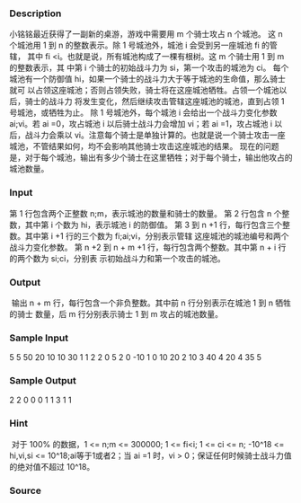 
### Description
小铭铭最近获得了一副新的桌游，游戏中需要用 m 个骑士攻占 n 个城池。
这 n 个城池用 1 到 n 的整数表示。除 1 号城池外，城池 i 会受到另一座城池 fi 的管辖，
其中 fi <i。也就是说，所有城池构成了一棵有根树。这 m 个骑士用 1 到 m 的整数表示，其
中第 i 个骑士的初始战斗力为 si，第一个攻击的城池为 ci。
每个城池有一个防御值 hi，如果一个骑士的战斗力大于等于城池的生命值，那么骑士就可
以占领这座城池；否则占领失败，骑士将在这座城池牺牲。占领一个城池以后，骑士的战斗力
将发生变化，然后继续攻击管辖这座城池的城池，直到占领 1 号城池，或牺牲为止。
除 1 号城池外，每个城池 i 会给出一个战斗力变化参数 ai;vi。若 ai =0，攻占城池 i 以后骑士战斗力会增加 vi；若 ai =1，攻占城池 i 以后，战斗力会乘以 vi。注意每个骑士是单独计算的。也就是说一个骑士攻击一座城池，不管结果如何，均不会影响其他骑士攻击这座城池的结果。
现在的问题是，对于每个城池，输出有多少个骑士在这里牺牲；对于每个骑士，输出他攻占的城池数量。
### Input
第 1 行包含两个正整数 n;m，表示城池的数量和骑士的数量。
第 2 行包含 n 个整数，其中第 i 个数为 hi，表示城池 i 的防御值。
第 3 到 n +1 行，每行包含三个整数。其中第 i +1 行的三个数为 fi;ai;vi，分别表示管辖
这座城池的城池编号和两个战斗力变化参数。
第 n +2 到 n + m +1 行，每行包含两个整数。其中第 n + i 行的两个数为 si;ci，分别表
示初始战斗力和第一个攻击的城池。
### Output
 输出 n + m 行，每行包含一个非负整数。其中前 n 行分别表示在城池 1 到 n 牺牲的骑士
数量，后 m 行分别表示骑士 1 到 m 攻占的城池数量。
### Sample Input
5 5
50 20 10 10 30
1 1 2
2 0 5
2 0 -10
1 0 10
20 2
10 3
40 4
20 4
35 5
### Sample Output
2
2
0
0
0
1
1
3
1
1
### Hint
 对于 100% 的数据，1 <= n;m <= 300000; 1 <= fi<i; 1 <= ci <= n; -10^18 <= hi,vi,si <= 10^18;ai等于1或者2；当 ai =1 时，vi > 0；保证任何时候骑士战斗力值的绝对值不超过 10^18。

### Source
